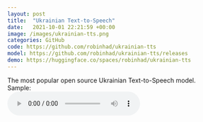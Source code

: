 ```yaml
---
layout: post
title:  "Ukrainian Text-to-Speech"
date:   2021-10-01 22:21:59 +00:00
image: /images/ukrainian-tts.png
categories: GitHub
code: https://github.com/robinhad/ukrainian-tts
model: https://github.com/robinhad/ukrainian-tts/releases
demo: https://huggingface.co/spaces/robinhad/ukrainian-tts
---
```

The most popular open source Ukrainian Text-to-Speech model.
<br>Sample:
<br><audio controls><source src="audio/tetiana.wav" type="audio/wav"></audio>